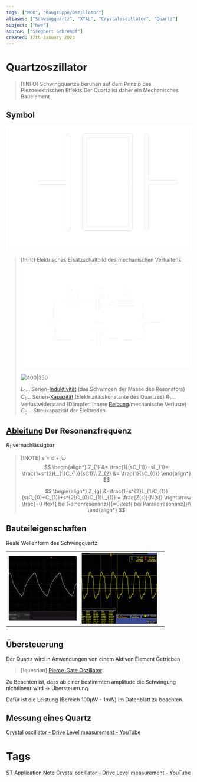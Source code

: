 ```yaml
---
tags: ["MCU", "Baugruppe/Oszillator"]
aliases: ["Schwingquartz", "XTAL", "Crystaloscillator", "Quartz"]
subject: ["hwe"]
source: ["Siegbert Schrempf"]
created: 17th January 2023
---
```


# Quartzoszillator

> [!INFO] Schwingquartze beruhen auf dem Prinzip des Piezoelektrischen Effekts
> Der Quartz ist daher ein Mechanisches Bauelement 

## Symbol

![500|325](../assets/quartz.png)

> [!hint] Elektrisches Ersatzschaltbild des mechanischen Verhaltens  
> ![500|325](../assets/elek_esb_quartz.png)
> 
> ![400|350](../assets/quarz_mechschwing.png)
> 
> $L_{1}\dots$ Serien-[Induktivität](../../Elektrotechnik/Induktivität.md) (das Schwingen der Masse des Resonators)
> $C_{1}\dots$ Serien-[Kapazität](../../Elektrotechnik/Kapazität.md) (Elektrizitätskonstante des Quartzes)
> $R_{1}\dots$ Verlustwiderstand (Dämpfer. Innere [Reibung](../../Physik/Reibungskraft.md)/mechanische Verluste)
> $C_{0}\dots$ Streukapazität der Elektroden

## [Ableitung](../../Mathematik/Analysis/Differenzialrechnung.md) Der Resonanzfrequenz

$R_{1}$ vernachlässigbar

> [!NOTE] $s=\sigma+j\omega$
> $$
\begin{align*}
Z_{1} &= \frac{1}{sC_{1}}+sL_{1}= \frac{1+s^{2}L_{1}C_{1}}{sC1}\\
Z_{2} &= \frac{1}{sC_{0}}
\end{align*}
> $$
>
>$$
\begin{align*}
Z_{g} &=\frac{1+s^{2}L_{1}C_{1}}{s(C_{0}+C_{1})+s^{2}C_{0}C_{1}L_{1}} = \frac{Z(s)}{N(s)} \rightarrow \frac{=0 \text{ bei Reihenresonanz}}{=0\text{ bei Parallelresonanz}}\\
\end{align*}
> $$

## Bauteileigenschaften

Reale Wellenform des Schwingquartz

| ![](assets/WAVXTAL1.png) | ![](assets/WAVXTAL2.png) |     |
| ------------------------ | ------------------------ | --- |
|                          |                          |     |

## Übersteuerung

Der Quartz wird in Anwendungen von einem Aktiven Element Getrieben

> [!question] [Pierce-Gate Oszillator](Pierce-Gate%20Oszillator.md)

Zu Beachten ist, dass ab einer bestimmten amplitude die Schwingung nichtlinear wird -> Übersteuerung.

Dafür ist die Leistung (Bereich 100µW - 1mW) im Datenblatt zu beachten. 

## Messung eines Quartz

[Crystal oscillator - Drive Level measurement - YouTube](https://www.youtube.com/watch?v=DQ1Gsfw5nk0)

# Tags

[ST Application Note](https://www.st.com/resource/en/application_note/an2867-oscillator-design-guide-for-stm8afals-stm32-mcus-and-mpus-stmicroelectronics.pdf)
[Crystal oscillator - Drive Level measurement - YouTube](https://www.youtube.com/watch?v=DQ1Gsfw5nk0)

